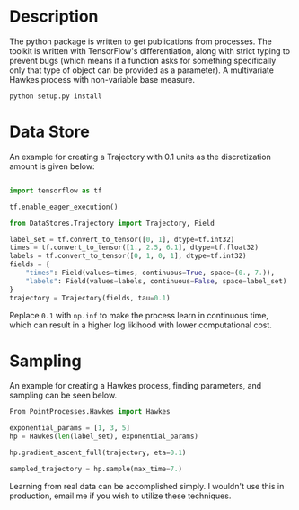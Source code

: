 # Description


The python package is written to get publications from processes.
The toolkit is written with TensorFlow's differentiation, along with
strict typing to prevent bugs 
(which means if a function asks for something specifically only that type of object can be provided as a parameter).
 A multivariate Hawkes process with non-variable base measure.

```
python setup.py install
```

# Data Store

An example for creating a Trajectory with 0.1 units as the discretization amount
is given below: 

```python

import tensorflow as tf

tf.enable_eager_execution()

from DataStores.Trajectory import Trajectory, Field

label_set = tf.convert_to_tensor([0, 1], dtype=tf.int32)
times = tf.convert_to_tensor([1., 2.5, 6.1], dtype=tf.float32)
labels = tf.convert_to_tensor([0, 1, 0, 1], dtype=tf.int32)
fields = {
    "times": Field(values=times, continuous=True, space=(0., 7.)),
    "labels": Field(values=labels, continuous=False, space=label_set)
}
trajectory = Trajectory(fields, tau=0.1)
```

Replace ```0.1```   with ```np.inf```  to make the process learn in continuous time, which can result in a higher log likihood with lower computational cost.

# Sampling

An example for creating a Hawkes process, finding parameters, and sampling
can be seen below.

```python
From PointProcesses.Hawkes import Hawkes

exponential_params = [1, 3, 5]
hp = Hawkes(len(label_set), exponential_params)

hp.gradient_ascent_full(trajectory, eta=0.1)

sampled_trajectory = hp.sample(max_time=7.)
```
Learning from real data can be accomplished 
simply. I wouldn't use this in production, email me if you wish to utilize these techniques.

